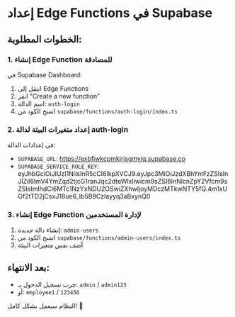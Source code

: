 # إعداد Edge Functions في Supabase

## الخطوات المطلوبة:

### 1. إنشاء Edge Function للمصادقة
في Supabase Dashboard:
1. انتقل إلى Edge Functions
2. انقر "Create a new function"
3. اسم الدالة: `auth-login`
4. انسخ الكود من `supabase/functions/auth-login/index.ts`

### 2. إعداد متغيرات البيئة لدالة auth-login
في إعدادات الدالة:
- `SUPABASE_URL`: https://exbfjwkcpmkjrjsgmyiq.supabase.co
- `SUPABASE_SERVICE_ROLE_KEY`: eyJhbGciOiJIUzI1NiIsInR5cCI6IkpXVCJ9.eyJpc3MiOiJzdXBhYmFzZSIsInJlZiI6ImV4YmZqd2tjcG1ranJqc2dteWlxIiwicm9sZSI6InNlcnZpY2Vfcm9sZSIsImlhdCI6MTc1NzYxNDU2OSwiZXhwIjoyMDczMTkwNTY5fQ.4m1xUGf2tTD2jCsxJ18ue6_Ib5B9CzIayyq3aBxynQ0

### 3. إنشاء Edge Function لإدارة المستخدمين
1. إنشاء دالة جديدة: `admin-users`
2. انسخ الكود من `supabase/functions/admin-users/index.ts`
3. أضف نفس متغيرات البيئة

## بعد الانتهاء:
- جرب تسجيل الدخول بـ: `admin` / `admin123`
- أو: `employee1` / `123456`

النظام سيعمل بشكل كامل! 🚀